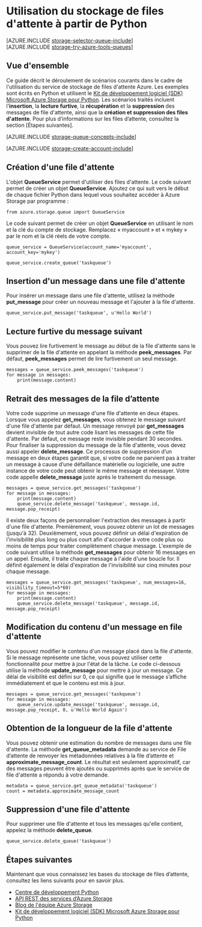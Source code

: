 <properties
	pageTitle="Utilisation du stockage de files d’attente à partir de Python | Microsoft Azure"
	description="Découvrez comment utiliser le service de File d’attente Azure à partir de Python pour créer et supprimer des files d’attente, ainsi que pour insérer, récupérer et supprimer des messages."
	services="storage"
	documentationCenter="python"
	authors="robinsh"
	manager="carmonm"
	editor="tysonn"/>

<tags
	ms.service="storage"
	ms.workload="storage"
	ms.tgt_pltfrm="na"
	ms.devlang="python"
	ms.topic="article"
	ms.date="09/20/2016"
	ms.author="cbrooks;robinsh"/>

# Utilisation du stockage de files d'attente à partir de Python

[AZURE.INCLUDE [storage-selector-queue-include](../../includes/storage-selector-queue-include.md)]
<br/>
[AZURE.INCLUDE [storage-try-azure-tools-queues](../../includes/storage-try-azure-tools-queues.md)]

## Vue d'ensemble

Ce guide décrit le déroulement de scénarios courants dans le cadre de l'utilisation du service de stockage de files d'attente Azure. Les exemples sont écrits en Python et utilisent le [Kit de développement logiciel (SDK) Microsoft Azure Storage pour Python]. Les scénarios traités incluent l'**insertion**, la **lecture furtive**, la **récupération** et la **suppression** des messages de file d'attente, ainsi que la **création et suppression des files d'attente**. Pour plus d’informations sur les files d’attente, consultez la section [Étapes suivantes].

[AZURE.INCLUDE [storage-queue-concepts-include](../../includes/storage-queue-concepts-include.md)]

[AZURE.INCLUDE [storage-create-account-include](../../includes/storage-create-account-include.md)]

## Création d'une file d'attente

L'objet **QueueService** permet d'utiliser des files d'attente. Le code suivant permet de créer un objet **QueueService**. Ajoutez ce qui suit vers le début de chaque fichier Python dans lequel vous souhaitez accéder à Azure Storage par programme :

	from azure.storage.queue import QueueService

Le code suivant permet de créer un objet **QueueService** en utilisant le nom et la clé du compte de stockage. Remplacez « myaccount » et « mykey » par le nom et la clé réels de votre compte.

	queue_service = QueueService(account_name='myaccount', account_key='mykey')

	queue_service.create_queue('taskqueue')


## Insertion d'un message dans une file d'attente

Pour insérer un message dans une file d'attente, utilisez la méthode **put\_message** pour créer un nouveau message et l'ajouter à la file d'attente.

	queue_service.put_message('taskqueue', u'Hello World')


## Lecture furtive du message suivant

Vous pouvez lire furtivement le message au début de la file d'attente sans le supprimer de la file d'attente en appelant la méthode **peek\_messages**. Par défaut, **peek\_messages** permet de lire furtivement un seul message.

	messages = queue_service.peek_messages('taskqueue')
	for message in messages:
		print(message.content)


## Retrait des messages de la file d’attente

Votre code supprime un message d'une file d'attente en deux étapes. Lorsque vous appelez **get\_messages**, vous obtenez le message suivant d'une file d'attente par défaut. Un message renvoyé par **get\_messages** devient invisible de tout autre code lisant les messages de cette file d'attente. Par défaut, ce message reste invisible pendant 30 secondes. Pour finaliser la suppression du message de la file d'attente, vous devez aussi appeler **delete\_message**. Ce processus de suppression d’un message en deux étapes garantit que, si votre code ne parvient pas à traiter un message à cause d’une défaillance matérielle ou logicielle, une autre instance de votre code peut obtenir le même message et réessayer. Votre code appelle **delete\_message** juste après le traitement du message.

	messages = queue_service.get_messages('taskqueue')
	for message in messages:
		print(message.content)
		queue_service.delete_message('taskqueue', message.id, message.pop_receipt)

Il existe deux façons de personnaliser l'extraction des messages à partir d'une file d'attente. Premièrement, vous pouvez obtenir un lot de messages (jusqu'à 32). Deuxièmement, vous pouvez définir un délai d'expiration de l'invisibilité plus long ou plus court afin d'accorder à votre code plus ou moins de temps pour traiter complètement chaque message. L'exemple de code suivant utilise la méthode **get\_messages** pour obtenir 16 messages en un appel. Ensuite, il traite chaque message à l'aide d'une boucle for. Il définit également le délai d'expiration de l'invisibilité sur cinq minutes pour chaque message.

	messages = queue_service.get_messages('taskqueue', num_messages=16, visibility_timeout=5*60)
	for message in messages:
		print(message.content)
		queue_service.delete_message('taskqueue', message.id, message.pop_receipt)		


## Modification du contenu d'un message en file d'attente

Vous pouvez modifier le contenu d'un message placé dans la file d'attente. Si le message représente une tâche, vous pouvez utiliser cette fonctionnalité pour mettre à jour l'état de la tâche. Le code ci-dessous utilise la méthode **update\_message** pour mettre à jour un message. Ce délai de visibilité est défini sur 0, ce qui signifie que le message s’affiche immédiatement et que le contenu est mis à jour.

	messages = queue_service.get_messages('taskqueue')
	for message in messages:
		queue_service.update_message('taskqueue', message.id, message.pop_receipt, 0, u'Hello World Again')

## Obtention de la longueur de la file d'attente

Vous pouvez obtenir une estimation du nombre de messages dans une file d'attente. La méthode **get\_queue\_metadata** demande au service de File d’attente de renvoyer les métadonnées relatives à la file d’attente et **approximate\_message\_count**. Le résultat est seulement approximatif, car des messages peuvent être ajoutés ou supprimés après que le service de file d'attente a répondu à votre demande.

	metadata = queue_service.get_queue_metadata('taskqueue')
	count = metadata.approximate_message_count

## Suppression d'une file d'attente

Pour supprimer une file d'attente et tous les messages qu'elle contient, appelez la méthode **delete\_queue**.

	queue_service.delete_queue('taskqueue')

## Étapes suivantes

Maintenant que vous connaissez les bases du stockage de files d’attente, consultez les liens suivants pour en savoir plus.

- [Centre de développement Python](/develop/python/)
- [API REST des services d’Azure Storage](http://msdn.microsoft.com/library/azure/dd179355)
- [Blog de l'équipe Azure Storage]
- [Kit de développement logiciel (SDK) Microsoft Azure Storage pour Python]

[Blog de l'équipe Azure Storage]: http://blogs.msdn.com/b/windowsazurestorage/
[Kit de développement logiciel (SDK) Microsoft Azure Storage pour Python]: https://github.com/Azure/azure-storage-python
[Kit de développement logiciel (SDK) Microsoft Azure Storage pour Python]: https://github.com/Azure/azure-storage-python

<!---HONumber=AcomDC_0921_2016-->